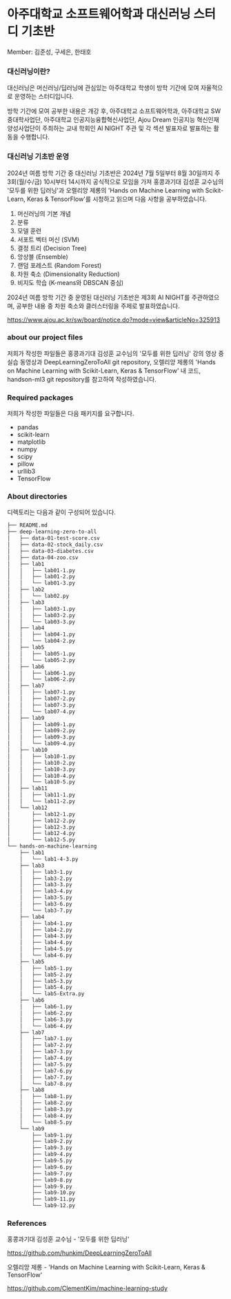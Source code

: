 # 아주대학교 소프트웨어학과 대신러닝 스터디 기초반

Member: 김준성, 구세은, 한태호




### 대신러닝이란?

대신러닝은 머신러닝/딥러닝에 관심있는 아주대학교 학생이 방학 기간에 모여 자율적으로 운영하는 스터디입니다.

방학 기간에 모여 공부한 내용은 개강 후, 아주대학교 소프트웨어학과, 아주대학교 SW중대학사업단, 아주대학교 인공지능융합혁신사업단, Ajou Dream 인공지능 혁신인재 양성사업단이 주최하는 교내 학회인 AI NIGHT 주관 및 각 섹션 발표자로 발표하는 활동을 수행합니다.




### 대신러닝 기초반 운영

2024년 여름 방학 기간 중 대신러닝 기초반은 2024년 7월 5일부터 8월 30일까지 주 3회(월/수/금) 10시부터 14시까지 공식적으로 모임을 가져 홍콩과기대 김성훈 교수님의 '모두를 위한 딥러닝'과 오렐리앙 제롱의 'Hands on Machine Learning with Scikit-Learn, Keras & TensorFlow'를 시청하고 읽으며 다음 사항을 공부하였습니다.

1. 머신러닝의 기본 개념
2. 분류
3. 모델 훈련
4. 서포트 벡터 머신 (SVM)
5. 결정 트리 (Decision Tree)
6. 앙상블 (Ensemble)
7. 랜덤 포레스트 (Random Forest)
8. 차원 축소 (Dimensionality Reduction)
9. 비지도 학습 (K-means와 DBSCAN 중심)

2024년 여름 방학 기간 중 운영된 대신러닝 기초반은 제3회 AI NIGHT를 주관하였으며, 공부한 내용 중 차원 축소와 클러스터링을 주제로 발표하였습니다.

https://www.ajou.ac.kr/sw/board/notice.do?mode=view&articleNo=325913



### about our project files

저희가 작성한 파일들은 홍콩과기대 김성훈 교수님의 '모두를 위한 딥러닝' 강의 영상 중 실습 동영상과 DeepLearningZeroToAll git repository, 오렐리앙 제롱의 'Hands on Machine Learning with Scikit-Learn, Keras & TensorFlow' 내 코드, handson-ml3 git repository를 참고하여 작성하였습니다.




### Required packages

저희가 작성한 파일들은 다음 패키지를 요구합니다.

- pandas
- scikit-learn
- matplotlib
- numpy
- scipy
- pillow
- urllib3
- TensorFlow




### About directories

디렉토리는 다음과 같이 구성되어 있습니다.

```bash
├── README.md
├── deep-learning-zero-to-all
│   ├── data-01-test-score.csv
│   ├── data-02-stock_daily.csv
│   ├── data-03-diabetes.csv
│   ├── data-04-zoo.csv
│   ├── lab1
│   │   ├── lab01-1.py
│   │   ├── lab01-2.py
│   │   └── lab01-3.py
│   ├── lab2
│   │   └── lab02.py
│   ├── lab3
│   │   ├── lab03-1.py
│   │   ├── lab03-2.py
│   │   └── lab03-3.py
│   ├── lab4
│   │   ├── lab04-1.py
│   │   └── lab04-2.py
│   ├── lab5
│   │   ├── lab05-1.py
│   │   └── lab05-2.py
│   ├── lab6
│   │   ├── lab06-1.py
│   │   └── lab06-2.py
│   ├── lab7
│   │   ├── lab07-1.py
│   │   ├── lab07-2.py
│   │   ├── lab07-3.py
│   │   └── lab07-4.py
│   ├── lab9
│   │   ├── lab09-1.py
│   │   ├── lab09-2.py
│   │   ├── lab09-3.py
│   │   └── lab09-4.py
│   ├── lab10
│   │   ├── lab10-1.py
│   │   ├── lab10-2.py
│   │   ├── lab10-3.py
│   │   ├── lab10-4.py
│   │   └── lab10-5.py
│   ├── lab11
│   │   ├── lab11-1.py
│   │   └── lab11-2.py
│   └── lab12
│       ├── lab12-1.py
│       ├── lab12-2.py
│       ├── lab12-3.py
│       ├── lab12-4.py
│       └── lab12-5.py
└── hands-on-machine-learning
    ├── lab1
    │   └── lab1-4-3.py
    ├── lab3
    │   ├── lab3-1.py
    │   ├── lab3-2.py
    │   ├── lab3-3.py
    │   ├── lab3-4.py
    │   ├── lab3-5.py
    │   ├── lab3-6.py
    │   └── lab3-7.py
    ├── lab4
    │   ├── lab4-1.py
    │   ├── lab4-2.py
    │   ├── lab4-3.py
    │   ├── lab4-4.py
    │   ├── lab4-5.py
    │   └── lab4-6.py
    ├── lab5
    │   ├── lab5-1.py
    │   ├── lab5-2.py
    │   ├── lab5-3.py
    │   ├── lab5-4.py
    │   └── lab5-Extra.py
    ├── lab6
    │   ├── lab6-1.py
    │   ├── lab6-2.py
    │   ├── lab6-3.py
    │   └── lab6-4.py
    ├── lab7
    │   ├── lab7-1.py
    │   ├── lab7-2.py
    │   ├── lab7-3.py
    │   ├── lab7-4.py
    │   ├── lab7-5.py
    │   ├── lab7-6.py
    │   ├── lab7-7.py
    │   └── lab7-8.py
    ├── lab8
    │   ├── lab8-1.py
    │   ├── lab8-2.py
    │   ├── lab8-3.py
    │   ├── lab8-4.py
    │   └── lab8-5.py
    └── lab9
        ├── lab9-1.py
        ├── lab9-2.py
        ├── lab9-3.py
        ├── lab9-4.py
        ├── lab9-5.py
        ├── lab9-6.py
        ├── lab9-7.py
        ├── lab9-8.py
        ├── lab9-9.py
        ├── lab9-10.py
        ├── lab9-11.py
        └── lab9-12.py
```




### References

홍콩과기대 김성훈 교수님 - '모두를 위한 딥러닝'

https://github.com/hunkim/DeepLearningZeroToAll

오렐리앙 제롱 - 'Hands on Machine Learning with Scikit-Learn, Keras & TensorFlow'

https://github.com/ClementKim/machine-learning-study

